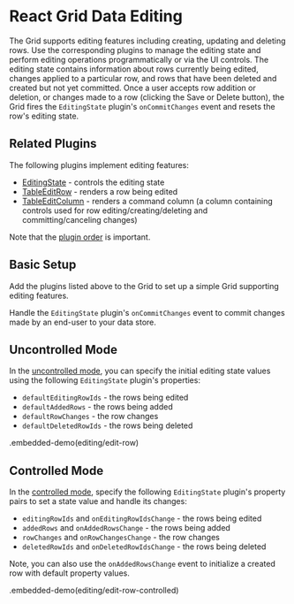 # React Grid Data Editing

The Grid supports editing features including creating, updating and deleting rows. Use the corresponding plugins to manage the editing state and perform editing operations programmatically or via the UI controls. The editing state contains information about rows currently being edited, changes applied to a particular row, and rows that have been deleted and created but not yet committed. Once a user accepts row addition or deletion, or changes made to a row (clicking the Save or Delete button), the Grid fires the `EditingState` plugin's `onCommitChanges` event and resets the row's editing state.

## Related Plugins

The following plugins implement editing features:

- [EditingState](../reference/editing-state.md) - controls the editing state
- [TableEditRow](../reference/table-edit-row.md) - renders a row being edited
- [TableEditColumn](../reference/table-edit-column.md) - renders a command column (a column containing controls used for row editing/creating/deleting and committing/canceling changes)

Note that the [plugin order](./plugin-overview.md#plugin-order) is important.

## Basic Setup

Add the plugins listed above to the Grid to set up a simple Grid supporting editing features.

Handle the `EditingState` plugin's `onCommitChanges` event to commit changes made by an end-user to your data store.

## Uncontrolled Mode

In the [uncontrolled mode](controlled-and-uncontrolled-modes.md), you can specify the initial editing state values using the following `EditingState` plugin's properties:

- `defaultEditingRowIds` - the rows being edited
- `defaultAddedRows` - the rows being added
- `defaultRowChanges` - the row changes
- `defaultDeletedRowIds` - the rows being deleted

.embedded-demo(editing/edit-row)

## Controlled Mode

In the [controlled mode](controlled-and-uncontrolled-modes.md), specify the following `EditingState` plugin's property pairs to set a state value and handle its changes:

- `editingRowIds` and `onEditingRowIdsChange` - the rows being edited
- `addedRows` and `onAddedRowsChange` - the rows being added
- `rowChanges` and `onRowChangesChange` - the row changes
- `deletedRowIds` and `onDeletedRowIdsChange` - the rows being deleted

Note, you can also use the `onAddedRowsChange` event to initialize a created row with default property values.

.embedded-demo(editing/edit-row-controlled)
